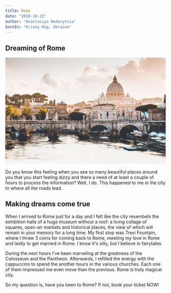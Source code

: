 ```yaml
---
title: Rome
date: "2018-10-23"
author: "Anastasiya Nederytsia"
bornIn: "Krivoy Rog, Ukraine"
---
```

## Dreaming of Rome
![Image](img/16x9/Img.16x9.16.jpg)

Do you know this feeling when you see so many beautiful places around you that you start feeling dizzy and there a need of at least a couple of hours to process the information? Well, I do. This happened to me in the city to where all the roads lead. 

## Making dreams come true



When I arrived to Rome just for a day and I felt like the city resembels the exhibition halls of a huge museum without a roof: a living collage of squares, open-air markets and historical places, the view of which will remain in your memory for a long time. My first stop was Trevi Fountain, where I threw 3 coins for coming back to Rome, meeting my love in Rome and lastly to get married in Rome. I know it's silly, but I believe in fairytales.



During the next hours I've been marveling at the greatness of the Colosseum and the Pantheon. Afterwards, I refilled the energy with the cappuccino to spend the another hours in the various churches. Each one of them impressed me even move than the previous. Rome is truly magical city. 

So my question is, have you been to Rome? If not, book your ticket NOW!
